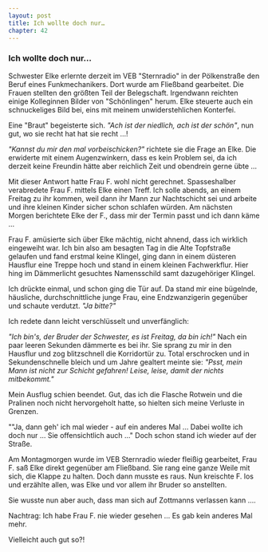 ```yaml
---  
layout: post
title: Ich wollte doch nur…
chapter: 42
---  
```


### Ich wollte doch nur…

Schwester Elke erlernte derzeit im VEB "Sternradio" in der Pölkenstraße den
Beruf eines Funkmechanikers. Dort wurde am Fließband gearbeitet. Die Frauen
stellten den größten Teil der Belegschaft. Irgendwann reichten einige
Kolleginnen Bilder von "Schönlingen" herum. Elke steuerte auch ein
schnuckeliges Bild bei, eins mit meinem unwiderstehlichen Konterfei.

Eine "Braut" begeisterte sich. _"Ach ist der niedlich, ach ist der schön"_,
nun gut, wo sie recht hat hat sie recht …!

_"Kannst du mir den mal vorbeischicken?"_ richtete sie die Frage an Elke. Die
erwiderte mit einem Augenzwinkern, dass es kein Problem sei, da ich derzeit
keine Freundin hätte aber reichlich Zeit und obendrein gerne übte …

Mit dieser Antwort hatte Frau F. wohl nicht gerechnet. Spasseshalber
verabredete Frau F. mittels Elke einen Treff. Ich solle abends, an einem
Freitag zu ihr kommen, weil dann ihr Mann zur Nachtschicht sei und arbeite und
ihre kleinen Kinder sicher schon schlafen würden. Am nächsten Morgen
berichtete Elke der F., dass mir der Termin passt und ich dann käme …

Frau F. amüsierte sich über Elke mächtig, nicht ahnend, dass ich wirklich
eingeweiht war. Ich bin also am besagten Tag in die Alte Topfstraße gelaufen
und fand erstmal keine Klingel, ging dann in einem düsteren Hausflur eine
Treppe hoch und stand in einem kleinen Fachwerkflur. Hier hing im Dämmerlicht
gesuchtes Namensschild samt dazugehöriger Klingel.

Ich drückte einmal, und schon ging die Tür auf. Da stand mir eine bügelnde,
häusliche, durchschnittliche junge Frau, eine Endzwanzigerin gegenüber und
schaute verdutzt. _"Ja bitte?"_

Ich redete dann leicht verschlüsselt und unverfänglich:

_"Ich bin's, der Bruder der Schwester, es ist Freitag, da bin ich!"_ Nach ein
paar leeren Sekunden dämmerte es bei ihr. Sie sprang zu mir in den Hausflur
und zog blitzschnell die Korridortür zu. Total erschrocken und in
Sekundenschnelle bleich und um Jahre gealtert meinte sie: _"Psst, mein Mann
ist nicht zur Schicht gefahren! Leise, leise, damit der nichts mitbekommt."_

Mein Ausflug schien beendet. Gut, das ich die Flasche Rotwein und die Pralinen
noch nicht hervorgeholt hatte, so hielten sich meine Verluste in Grenzen.

""Ja, dann geh' ich mal wieder - auf ein anderes Mal … Dabei wollte ich doch
nur … Sie offensichtlich auch …" Doch schon stand ich wieder auf der Straße.

Am Montagmorgen wurde im VEB Sternradio wieder fleißig gearbeitet, Frau F. saß
Elke direkt gegenüber am Fließband. Sie rang eine ganze Weile mit sich, die
Klappe zu halten. Doch dann musste es raus. Nun kreischte F. los und erzählte
allen, was Elke und vor allem ihr Bruder so anstellten.

Sie wusste nun aber auch, dass man sich auf Zottmanns verlassen kann ….

Nachtrag: Ich habe Frau F. nie wieder gesehen … Es gab kein anderes Mal mehr.

Vielleicht auch gut so?!

